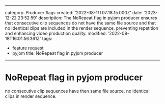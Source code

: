 ------
category: Producer flags
created: '2022-08-11T07:18:15.000Z'
date: '2023-12-22 23:52:59'
description: The NoRepeat flag in pyjom producer ensures that consecutive clip sequences
  do not have the same file source and that no identical clips are included in the
  render sequence, preventing repetition and enhancing video production quality.
modified: '2022-08-18T16:01:56.361Z'
tags:
- feature request
- pyjom
title: NoRepeat flag in pyjom producer
------

# NoRepeat flag in pyjom producer

no consecutive clip sequences have then same file source.
no identical clips in render sequence.
